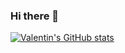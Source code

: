 ### Hi there 👋

<!--
**ValentinNM/ValentinNM** is a ✨ _special_ ✨ repository because its `README.md` (this file) appears on your GitHub profile.

Here are some ideas to get you started:

- 🔭 I’m currently working on Improving my Problem-Solving skills
- 🌱 I’m currently learning JS, React, C++
- 👯 I’m looking to collaborate on Web Application projects
- 🤔 I’m looking for help with C++
- 💬 Ask me about my favourite boosk
- 📫 How to reach me: @valentin_nm
- ⚡ Fun fact: IDK what am doing 🤷🏻‍♂️
-->

[![Valentin's GitHub stats](https://github-readme-stats.vercel.app/api?username=ValentinNM)](https://github.com/ValentinNM/github-readme-stats)
